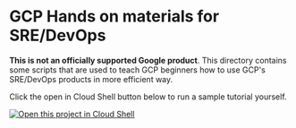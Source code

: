 # GCP Hands on materials for SRE/DevOps

**This is not an officially supported Google product**. This directory
contains some scripts that are used to teach GCP beginners how
to use GCP's SRE/DevOps products in more efficient way.

Click the open in Cloud Shell button below to run a sample tutorial yourself.

[![Open this project in Cloud Shell](http://gstatic.com/cloudssh/images/open-btn.png)](https://console.cloud.google.com/cloudshell/open?git_repo=https://github.com/hasebe/gcp-sre-handson.git&page=editor&tutorial=tutorial.md)
